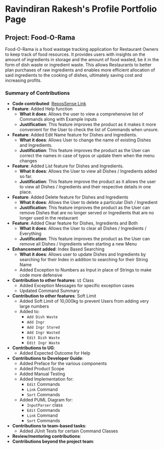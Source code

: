 # Ravindiran Rakesh's Profile Portfolio Page

## Project: Food-O-Rama
Food-O-Rama is a food wastage tracking application for
Restaurant Owners to keep track of food resources.
It provides users with insights on the amount of
ingredients in storage and the amount of food wasted,
be it in the form of dish waste or ingredient waste.
This allows Restaurants to better plan purchases of raw ingredients
and enables more efficient allocation of said ingredients to the cooking of dishes,
ultimately saving cost and increasing profits.

### Summary of Contributions

* **Code contributed**: [ReposSense Link](https://nus-cs2113-ay2122s1.github.io/tp-dashboard/?search=Rakesh12000&sort=groupTitle&sortWithin=title&timeframe=commit&mergegroup=&groupSelect=groupByRepos&breakdown=true&checkedFileTypes=docs~functional-code~test-code~other&since=2021-09-25&tabOpen=true&tabType=authorship&tabAuthor=Rakesh12000&tabRepo=AY2122S1-CS2113T-W11-4%2Ftp%5Bmaster%5D&authorshipIsMergeGroup=false&authorshipFileTypes=docs~functional-code~test-code&authorshipIsBinaryFileTypeChecked=false&zFR=false)
* **Feature**: Added Help function
  * **What it does**: Allows the user to view a comprehensive list of 
  Commands along with Example inputs
  * **Justification**: This feature improves the product as it makes it 
  more convenient for the User to check the list of Commands when unsure.
* **Feature**: Added Edit Name feature for Dishes and Ingredients.
    * **What it does**: Allows User to change the name of existing Dishes
  and Ingredients.
    * **Justification**: This feature improves the product as the User can 
  correct the names in case of typos or update them when the menu changes
* **Feature**: Added List feature for Dishes and Ingredients.
    * **What it does**: Allows the User to view all Dishes / Ingredients added
  so far.
    * **Justification**: This feature improve the product as it allows the user
  to view all Dishes / Ingredients and their respective details in one place.
* **Feature**: Added Delete feature for Dishes and Ingredients
    * **What it does**: Allows the User to delete a particular Dish / Ingredient
    * **Justification**: This feature improves the product as the User can remove Dishes
  that are no longer served or Ingredients that are no longer used in the restaurant
* **Feature**: Added Clear feature for Dishes, Ingredients and Both
  * **What it does**: Allows the User to clear all Dishes / Ingredients / Everything
  * **Justification**: This feature improves the product as the User can remove all
  Dishes / Ingredients when starting a new Menu
* **Enhancement added**: Index Based Searching
  * **What it does**: Allows user to update Dishes and Ingredients by searching for their Index in 
  addition to searching for their String Name
  * Added Exception to Numbers as Input in place of Strings to make code more defensive
* **Contribution to other features**: `UI` Class
  * Added Exception Messages for specific exception cases
  * Updated Command Summary
* **Contribution to other features**: Soft Limit
  * Added Soft Limit of 10,000kg to prevent Users from adding very large numbers
  * Added to:
    * `Add Dish Waste`
    * `Add Ingr`
    * `Add Ingr Stored`
    * `Add Ingr Wasted`
    * `Edit Dish Waste`
    * `Edit Ingr Waste`
* **Contributions to UG**:
  * Added Expected Outcome for Help
* **Contributions to Developer Guide**:
  * Added Preface for the various components
  * Added Product Scope
  * Added Manual Testing 
  * Added Implementation for:
    * `Edit` Commands
    * `Link` Command
    * `Sort` Commands
  * Added PUML Diagram for:
    * `InputParser` class
    * `Edit` Commands
    * `Link` Command 
    * `Sort` Commands
* **Contributions to team-based tasks**:
  * Added JUnit Tests for certain Command Classes
* **Review/mentoring contributions**:
* **Contributions beyond the project team**:
